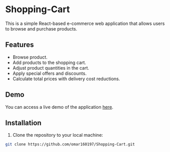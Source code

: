 # Shopping-Cart
This is a simple React-based e-commerce web application that allows users to browse and purchase products.

## Features

- Browse product.
- Add products to the shopping cart.
- Adjust product quantities in the cart.
- Apply special offers and discounts.
- Calculate total prices with delivery cost reductions.
  
## Demo

You can access a live demo of the application [here](https://omar160197.github.io/Shopping-Cart/).

## Installation

1. Clone the repository to your local machine:

```bash
git clone https://github.com/omar160197/Shopping-Cart.git
